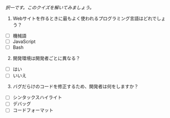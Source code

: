 *択一です。このクイズを解いてみましょう。*

1. Webサイトを作るときに最もよく使われるプログラミング言語はどれでしょう？

- [ ] 機械語
- [ ] JavaScript
- [ ] Bash

2. 開発環境は開発者ごとに異なる？

- [ ] はい
- [ ] いいえ

3. バグだらけのコードを修正するため、開発者は何をしますか？

- [ ] シンタックスハイライト
- [ ] デバッグ
- [ ] コードフォーマット
